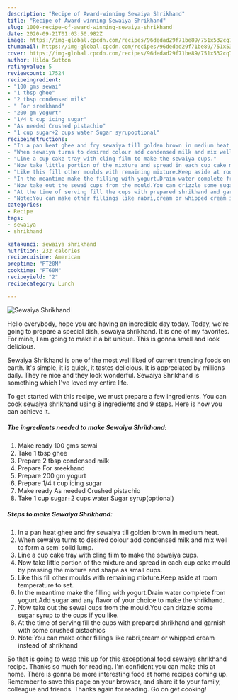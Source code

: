 ```yaml
---
description: "Recipe of Award-winning Sewaiya Shrikhand"
title: "Recipe of Award-winning Sewaiya Shrikhand"
slug: 1000-recipe-of-award-winning-sewaiya-shrikhand
date: 2020-09-21T01:03:50.982Z
image: https://img-global.cpcdn.com/recipes/96dedad29f71be89/751x532cq70/sewaiya-shrikhand-recipe-main-photo.jpg
thumbnail: https://img-global.cpcdn.com/recipes/96dedad29f71be89/751x532cq70/sewaiya-shrikhand-recipe-main-photo.jpg
cover: https://img-global.cpcdn.com/recipes/96dedad29f71be89/751x532cq70/sewaiya-shrikhand-recipe-main-photo.jpg
author: Hilda Sutton
ratingvalue: 5
reviewcount: 17524
recipeingredient:
- "100 gms sewai"
- "1 tbsp ghee"
- "2 tbsp condensed milk"
- " For sreekhand"
- "200 gm yogurt"
- "1/4 t cup icing sugar"
- "As needed Crushed pistachio"
- "1 cup sugar+2 cups water Sugar syrupoptional"
recipeinstructions:
- "In a pan heat ghee and fry sewaiya till golden brown in medium heat."
- "When sewaiya turns to desired colour add condensed milk and mix well to form a semi solid lump."
- "Line a cup cake tray with cling film to make the sewaiya cups."
- "Now take little portion of the mixture and spread in each cup cake mould by pressing the mixture and shape as small cups."
- "Like this fill other moulds with remaining mixture.Keep aside at room temperature to set."
- "In the meantime make the filling with yogurt.Drain water complete from yogurt.Add sugar and any flavor of your choice to make the shrikhand."
- "Now take out the sewai cups from the mould.You can drizzle some sugar syrup to the cups if you like."
- "At the time of serving fill the cups with prepared shrikhand and garnish with some crushed pistachios"
- "Note:You can make other fillings like rabri,cream or whipped cream instead of shrikhand"
categories:
- Recipe
tags:
- sewaiya
- shrikhand

katakunci: sewaiya shrikhand 
nutrition: 232 calories
recipecuisine: American
preptime: "PT20M"
cooktime: "PT60M"
recipeyield: "2"
recipecategory: Lunch

---
```



![Sewaiya Shrikhand](https://img-global.cpcdn.com/recipes/96dedad29f71be89/751x532cq70/sewaiya-shrikhand-recipe-main-photo.jpg)

Hello everybody, hope you are having an incredible day today. Today, we're going to prepare a special dish, sewaiya shrikhand. It is one of my favorites. For mine, I am going to make it a bit unique. This is gonna smell and look delicious.



Sewaiya Shrikhand is one of the most well liked of current trending foods on earth. It's simple, it is quick, it tastes delicious. It is appreciated by millions daily. They're nice and they look wonderful. Sewaiya Shrikhand is something which I've loved my entire life.


To get started with this recipe, we must prepare a few ingredients. You can cook sewaiya shrikhand using 8 ingredients and 9 steps. Here is how you can achieve it.

<!--inarticleads1-->

##### The ingredients needed to make Sewaiya Shrikhand:

1. Make ready 100 gms sewai
1. Take 1 tbsp ghee
1. Prepare 2 tbsp condensed milk
1. Prepare  For sreekhand
1. Prepare 200 gm yogurt
1. Prepare 1/4 t cup icing sugar
1. Make ready As needed Crushed pistachio
1. Take 1 cup sugar+2 cups water Sugar syrup(optional)




<!--inarticleads2-->

##### Steps to make Sewaiya Shrikhand:

1. In a pan heat ghee and fry sewaiya till golden brown in medium heat.
1. When sewaiya turns to desired colour add condensed milk and mix well to form a semi solid lump.
1. Line a cup cake tray with cling film to make the sewaiya cups.
1. Now take little portion of the mixture and spread in each cup cake mould by pressing the mixture and shape as small cups.
1. Like this fill other moulds with remaining mixture.Keep aside at room temperature to set.
1. In the meantime make the filling with yogurt.Drain water complete from yogurt.Add sugar and any flavor of your choice to make the shrikhand.
1. Now take out the sewai cups from the mould.You can drizzle some sugar syrup to the cups if you like.
1. At the time of serving fill the cups with prepared shrikhand and garnish with some crushed pistachios
1. Note:You can make other fillings like rabri,cream or whipped cream instead of shrikhand




So that is going to wrap this up for this exceptional food sewaiya shrikhand recipe. Thanks so much for reading. I'm confident you can make this at home. There is gonna be more interesting food at home recipes coming up. Remember to save this page on your browser, and share it to your family, colleague and friends. Thanks again for reading. Go on get cooking!
